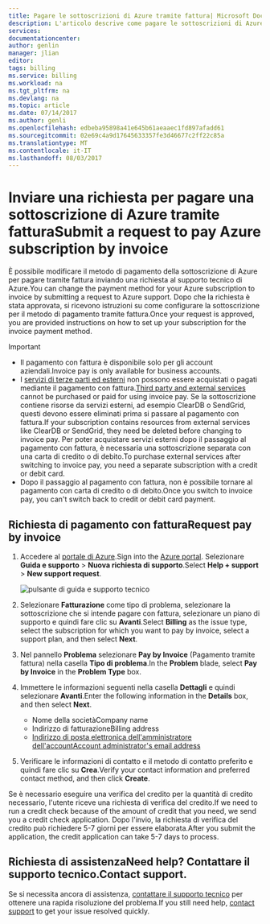 ```yaml
---
title: Pagare le sottoscrizioni di Azure tramite fattura| Microsoft Docs
description: L'articolo descrive come pagare le sottoscrizioni di Azure tramite fattura
services: 
documentationcenter: 
author: genlin
manager: jlian
editor: 
tags: billing
ms.service: billing
ms.workload: na
ms.tgt_pltfrm: na
ms.devlang: na
ms.topic: article
ms.date: 07/14/2017
ms.author: genli
ms.openlocfilehash: edbeba95898a41e645b61aeaaec1fd897afadd61
ms.sourcegitcommit: 02e69c4a9d17645633357fe3d46677c2ff22c85a
ms.translationtype: MT
ms.contentlocale: it-IT
ms.lasthandoff: 08/03/2017
---
```

# <a name="submit-a-request-to-pay-azure-subscription-by-invoice"></a><span data-ttu-id="81ff6-103">Inviare una richiesta per pagare una sottoscrizione di Azure tramite fattura</span><span class="sxs-lookup"><span data-stu-id="81ff6-103">Submit a request to pay Azure subscription by invoice</span></span>

<span data-ttu-id="81ff6-104">È possibile modificare il metodo di pagamento della sottoscrizione di Azure per pagare tramite fattura inviando una richiesta al supporto tecnico di Azure.</span><span class="sxs-lookup"><span data-stu-id="81ff6-104">You can change the payment method for your Azure subscription to invoice by submitting a request to Azure support.</span></span> <span data-ttu-id="81ff6-105">Dopo che la richiesta è stata approvata, si ricevono istruzioni su come configurare la sottoscrizione per il metodo di pagamento tramite fattura.</span><span class="sxs-lookup"><span data-stu-id="81ff6-105">Once your request is approved, you are provided instructions on how to set up your subscription for the invoice payment method.</span></span>

> [!IMPORTANT]
> * <span data-ttu-id="81ff6-106">Il pagamento con fattura è disponibile solo per gli account aziendali.</span><span class="sxs-lookup"><span data-stu-id="81ff6-106">Invoice pay is only available for business accounts.</span></span>
> * <span data-ttu-id="81ff6-107">I [servizi di terze parti ed esterni](billing-understand-your-azure-marketplace-charges.md) non possono essere acquistati o pagati mediante il pagamento con fattura.</span><span class="sxs-lookup"><span data-stu-id="81ff6-107">[Third party and external services](billing-understand-your-azure-marketplace-charges.md) cannot be purchased or paid for using invoice pay.</span></span> <span data-ttu-id="81ff6-108">Se la sottoscrizione contiene risorse da servizi esterni, ad esempio ClearDB o SendGrid, questi devono essere eliminati prima si passare al pagamento con fattura.</span><span class="sxs-lookup"><span data-stu-id="81ff6-108">If your subscription contains resources from external services like ClearDB or SendGrid, they need be deleted before changing to invoice pay.</span></span> <span data-ttu-id="81ff6-109">Per poter acquistare servizi esterni dopo il passaggio al pagamento con fattura, è necessaria una sottoscrizione separata con una carta di credito o di debito.</span><span class="sxs-lookup"><span data-stu-id="81ff6-109">To purchase external services after switching to invoice pay, you need a separate subscription with a credit or debit card.</span></span>
> * <span data-ttu-id="81ff6-110">Dopo il passaggio al pagamento con fattura, non è possibile tornare al pagamento con carta di credito o di debito.</span><span class="sxs-lookup"><span data-stu-id="81ff6-110">Once you switch to invoice pay, you can't switch back to credit or debit card payment.</span></span>

## <a name="request-pay-by-invoice"></a><span data-ttu-id="81ff6-111">Richiesta di pagamento con fattura</span><span class="sxs-lookup"><span data-stu-id="81ff6-111">Request pay by invoice</span></span>

1. <span data-ttu-id="81ff6-112">Accedere al [portale di Azure](https://portal.azure.com/).</span><span class="sxs-lookup"><span data-stu-id="81ff6-112">Sign into the [Azure portal](https://portal.azure.com/).</span></span> <span data-ttu-id="81ff6-113">Selezionare **Guida e supporto** > **Nuova richiesta di supporto**.</span><span class="sxs-lookup"><span data-stu-id="81ff6-113">Select **Help + support** > **New support request**.</span></span>

    ![pulsante di guida e supporto tecnico](./media/billing-how-to-pay-by-invoice/helpandsupport.png)
1. <span data-ttu-id="81ff6-115">Selezionare **Fatturazione** come tipo di problema, selezionare la sottoscrizione che si intende pagare con fattura, selezionare un piano di supporto e quindi fare clic su **Avanti**.</span><span class="sxs-lookup"><span data-stu-id="81ff6-115">Select **Billing** as the issue type, select the subscription for which you want to pay by invoice, select a support plan, and then select **Next**.</span></span>
1. <span data-ttu-id="81ff6-116">Nel pannello **Problema** selezionare **Pay by Invoice** (Pagamento tramite fattura) nella casella **Tipo di problema**.</span><span class="sxs-lookup"><span data-stu-id="81ff6-116">In the **Problem** blade, select **Pay by Invoice** in the **Problem Type** box.</span></span>
1. <span data-ttu-id="81ff6-117">Immettere le informazioni seguenti nella casella **Dettagli** e quindi selezionare **Avanti**.</span><span class="sxs-lookup"><span data-stu-id="81ff6-117">Enter the following information in the **Details** box, and then select **Next**.</span></span>

    * <span data-ttu-id="81ff6-118">Nome della società</span><span class="sxs-lookup"><span data-stu-id="81ff6-118">Company name</span></span>
    * <span data-ttu-id="81ff6-119">Indirizzo di fatturazione</span><span class="sxs-lookup"><span data-stu-id="81ff6-119">Billing address</span></span>
    * [<span data-ttu-id="81ff6-120">Indirizzo di posta elettronica dell'amministratore dell'account</span><span class="sxs-lookup"><span data-stu-id="81ff6-120">Account administrator's email address</span></span>](billing-add-change-azure-subscription-administrator.md#check-the-account-administrator-of-the-subscription)

1. <span data-ttu-id="81ff6-121">Verificare le informazioni di contatto e il metodo di contatto preferito e quindi fare clic su **Crea**.</span><span class="sxs-lookup"><span data-stu-id="81ff6-121">Verify your contact information and preferred contact method, and then click **Create**.</span></span>

<span data-ttu-id="81ff6-122">Se è necessario eseguire una verifica del credito per la quantità di credito necessario, l'utente riceve una richiesta di verifica del credito.</span><span class="sxs-lookup"><span data-stu-id="81ff6-122">If we need to run a credit check because of the amount of credit that you need, we send you a credit check application.</span></span> <span data-ttu-id="81ff6-123">Dopo l'invio, la richiesta di verifica del credito può richiedere 5-7 giorni per essere elaborata.</span><span class="sxs-lookup"><span data-stu-id="81ff6-123">After you submit the application, the credit application can take 5-7 days to process.</span></span>

## <a name="need-help-contact-support"></a><span data-ttu-id="81ff6-124">Richiesta di assistenza</span><span class="sxs-lookup"><span data-stu-id="81ff6-124">Need help?</span></span> <span data-ttu-id="81ff6-125">Contattare il supporto tecnico.</span><span class="sxs-lookup"><span data-stu-id="81ff6-125">Contact support.</span></span>

<span data-ttu-id="81ff6-126">Se si necessita ancora di assistenza, [contattare il supporto tecnico](https://portal.azure.com/?#blade/Microsoft_Azure_Support/HelpAndSupportBlade) per ottenere una rapida risoluzione del problema.</span><span class="sxs-lookup"><span data-stu-id="81ff6-126">If you still need help, [contact support](https://portal.azure.com/?#blade/Microsoft_Azure_Support/HelpAndSupportBlade) to get your issue resolved quickly.</span></span>